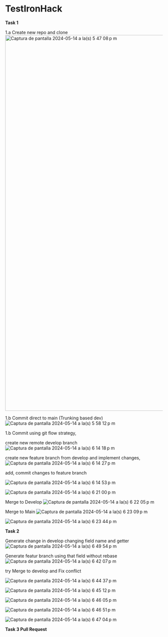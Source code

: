 # TestIronHack

**Task 1**

1.a Create new repo and clone
<img width="1199" alt="Captura de pantalla 2024-05-14 a la(s) 5 47 08 p m" src="https://github.com/fernandocortesspin/TestIronHack/assets/112406656/c2c510d7-66bb-47d0-a290-deb8a490d990">

1.b Commit direct to main (Trunking based dev)
![Captura de pantalla 2024-05-14 a la(s) 5 58 12 p m](https://github.com/fernandocortesspin/TestIronHack/assets/112406656/8d57a712-f5fe-4b71-8fb4-6fff36c29fdb)


1.b Commit using git flow strategy, 

 create new remote develop branch
![Captura de pantalla 2024-05-14 a la(s) 6 14 18 p m](https://github.com/fernandocortesspin/TestIronHack/assets/112406656/17c91322-7378-4c11-bb0b-9818519eb3a2)

 create new feature branch from develop and implement changes,
 ![Captura de pantalla 2024-05-14 a la(s) 6 14 27 p m](https://github.com/fernandocortesspin/TestIronHack/assets/112406656/a31fb242-6306-465d-bea6-17a02df9976d)
 
 add, commit changes to feature branch
 
 ![Captura de pantalla 2024-05-14 a la(s) 6 14 53 p m](https://github.com/fernandocortesspin/TestIronHack/assets/112406656/714a41fc-c047-4c52-adda-2642c94fd2e9)

 ![Captura de pantalla 2024-05-14 a la(s) 6 21 00 p m](https://github.com/fernandocortesspin/TestIronHack/assets/112406656/0cf4a476-2981-4c29-bb8a-7d829e00995f)

 Merge to Develop
 ![Captura de pantalla 2024-05-14 a la(s) 6 22 05 p m](https://github.com/fernandocortesspin/TestIronHack/assets/112406656/470a2db9-c910-4000-a54c-a66ee8dac7b2)

 
 
 Merge to Main
 ![Captura de pantalla 2024-05-14 a la(s) 6 23 09 p m](https://github.com/fernandocortesspin/TestIronHack/assets/112406656/d4ebf563-cb2a-42d3-98e2-3da61e0625b8)

 ![Captura de pantalla 2024-05-14 a la(s) 6 23 44 p m](https://github.com/fernandocortesspin/TestIronHack/assets/112406656/3ab1ac45-e68f-4370-9e24-69660f587d1d)

 
**Task 2**

Generate change in develop changing field name and getter
![Captura de pantalla 2024-05-14 a la(s) 6 49 54 p m](https://github.com/fernandocortesspin/TestIronHack/assets/112406656/92eb6beb-0326-4a01-b76b-c6718c72a649)



Generate featur branch using that field without rebase
![Captura de pantalla 2024-05-14 a la(s) 6 42 07 p m](https://github.com/fernandocortesspin/TestIronHack/assets/112406656/a8290f7a-0e99-4a3b-940b-e4f326a8a55b)

try Merge to develop and Fix conflict

![Captura de pantalla 2024-05-14 a la(s) 6 44 37 p m](https://github.com/fernandocortesspin/TestIronHack/assets/112406656/15cbdbf2-aa83-4699-9fb0-e573788133fa)

![Captura de pantalla 2024-05-14 a la(s) 6 45 12 p m](https://github.com/fernandocortesspin/TestIronHack/assets/112406656/01ff83d5-d70a-4f67-94f8-9f1a25487ee8)


![Captura de pantalla 2024-05-14 a la(s) 6 46 05 p m](https://github.com/fernandocortesspin/TestIronHack/assets/112406656/693bfb9b-78bd-4c8a-8430-653ef1f8d378)

![Captura de pantalla 2024-05-14 a la(s) 6 46 51 p m](https://github.com/fernandocortesspin/TestIronHack/assets/112406656/e433a6d4-8e49-48f0-9353-db2faed5b610)


![Captura de pantalla 2024-05-14 a la(s) 6 47 04 p m](https://github.com/fernandocortesspin/TestIronHack/assets/112406656/142a5a53-2e16-41be-aba4-bb44308bc4c5)

**Task 3 Pull Request**







 


